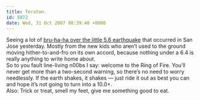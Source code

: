 ```yaml
---
title: Teraton.
id: 5872
date: Wed, 31 Oct 2007 08:39:48 +0000
---
```


Seeing a lot of [bru-ha-ha over the little <span>5.6</span> earthquake](http://www.latimes.com/news/local/la-me-quake31oct31,1,687517.story?coll=la-headlines-california) that occurred in San Jose yesterday. Mostly from the new kids who aren’t used to the ground moving hither-to-and-fro on its own accord, because nothing under a <span>6.4</span> is really anything to write home about.  
 So to you fault line-living n00bs I say: welcome to the Ring of Fire. You’ll never get more than a two-second warning, so there’s no need to worry needlessly. If the earth shakes, it shakes — just ride it out as best you can and hope it’s not going to turn into a <span>10.0+</span>.  
 Also: Trick or treat, smell my feet, give me something good to eat.


